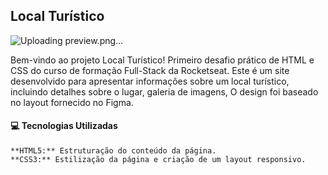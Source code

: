 ## Local Turístico


![Uploading preview.png…]()



Bem-vindo ao projeto Local Turístico! Primeiro desafio prático de HTML e CSS do curso de formação Full-Stack da Rocketseat. Este é um site desenvolvido para apresentar informações sobre um local turístico, incluindo detalhes sobre o lugar, galeria de imagens, O design foi baseado no layout fornecido no Figma.





#### 💻 Tecnologias Utilizadas

    **HTML5:** Estruturação do conteúdo da página.
    **CSS3:** Estilização da página e criação de um layout responsivo.
